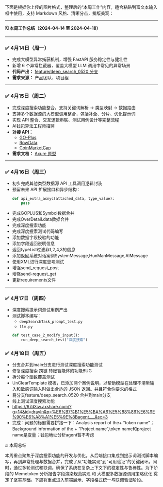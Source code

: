 下面是根据你上传的图片格式，整理后的“本周工作”内容，适合粘贴到富文本输入框中使用，支持 Markdown 风格、清晰分点，排版美观：

---

**🗓️ 本周工作总结（2024-04-14 至 2024-04-18）**

---

### ✅ 4月14日（周一）

- 完成大模型异常捕获机制，增强 FastAPI 服务稳定性与健壮性  
- 新增 6 个异常拦截器，覆盖大模型 LLM 调用中常见的异常场景  
- **代码产出：** [feature/deep_search_0520 分支](https://github.com/fxysj/ai-wallet/tree/feature/deep_search_0520)  
- **需求来源：** 产品团队、项目组  

---

### ✅ 4月15日（周二）

- 完成深度搜索功能整合，支持关键词解析 → 类型映射 → 数据路由  
- 支持多个数据源的大模型调用整合，包括补全、分片、优化提示词  
- 实现 API 整合、交互逻辑串联、测试用例设计等完整流程  
- AI钱包算法工程师招聘
- **对接 API：**  
  - [GO-Plus](https://docs.gopluslabs.io/reference/tokensecurityusingget_1)  
  - [RowData](https://www.rootdata.com/zh/Api/Doc)  
  - [CoinMarketCap](https://coinmarketcap.com/api/documentation/v1/#operation/getV2CryptocurrencyQuotesLatest)  
- **需求文档：** [Axure 原型](https://87wigh.axshare.com/?g=4)  

---

### ✅ 4月16日（周三）

- 初步完成其他类型数据源 API 工具调用逻辑封装  
- 预留未来 API 扩展接口和异步结构：
  ```python
  def api_extra_asnyc(attached_data, type_value):
      pass 
  ```
- 完成GOPLUS和Symbol数据合并
- 完成OverDetail.data数据合并
- 完成深度搜索功能
- 完成深度搜索测试代码编写
- 添加数据字段校验的功能
- 添加字段返回说明信息
- 返回typeList过滤非1,2,4,3的信息
- 添加返回系统对话案例SystemMessage,HunManMessage,AIMessage
- 使用XML进行深度思考测试
- 增强send_request_post
- 增强send-request_get
- 更新requirements文件
 

---

### ✅ 4月17日（周四）

- 深度搜索提示词测试用例产出  
- 测试脚本编写：
  - `deepSearchTask_prompt_test.py`  
  - `llm.py`
  ```python
  def test_case_2_modify_input():
      run_deep_search_test("深度搜索")
  ```

### ✅ 4月18日（周五）
- 分支合并到main分支进行测试深度搜索功能测试 
- 修复深度搜索 跨链 转账智能体的功能BUG
- 拆分每个函数覆盖测试
-  UnClearTemplate 模板，已添加两个案例说明，以帮助模型在处理不清晰输入和敏感词输入时做出合适的 JSON 返回。并且符合你要求的格式
- 将分支feature/deep_search_0520 合并到main分支
- 线上测试深度搜索功能
- https://97d3iw.axshare.com/?g=14&id=drayln&p=%E6%B7%B1%E5%BA%A6%E5%88%86%E6%9E%90%E6%A8%A1%E5%9E%8Bagent___&sc=3
- 完成：问题的标题需要拼接一下：Analysis report of the+ “token name”；  Background information of the + “Project name”,token name和project name是变量；钱包地址分析agent暂不考虑

🔚 本周总结

本周重点聚焦于深度搜索功能的开发与优化，从后端接口集成到提示词测试脚本编写，再到异常处理与数据合并，完成了从“功能实现”到“可用验证”的关键闭环。同时，通过多轮测试和联调，确保了系统在复杂上下文下的稳定性与鲁棒性。为下阶段的 Memetoken 分析报告字段渲染规范实现 和 大模型多数据源调用策略优化 奠定了坚实基础。下周将重点进入前端展示、字段格式统一与联调验证阶段。
